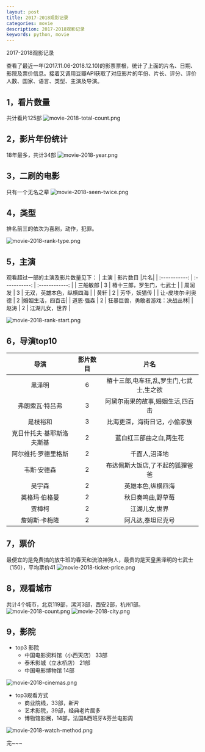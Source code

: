 ```yaml
---
layout: post
title: 2017-2018观影记录
categories: movie
description: 2017-2018观影记录
keywords: python, movie
---
```


2017-2018观影记录

查看了最近一年(2017.11.06-2018.12.10)的影票票根，统计了上面的片名、日期、影院及票价信息。接着又调用豆瓣API获取了对应影片的年份、片长、评分、评价人数、国家、语言、类型、主演及导演。

## 1，看片数量

共计看片125部
![movie-2018-total-count.png](https://i.loli.net/2018/12/17/5c1684ab78971.png)

## 2，影片年份统计

18年最多，共计34部
![movie-2018-year.png](https://i.loli.net/2018/12/17/5c167ef8ab811.png)

## 3，二刷的电影

只有一个无名之辈
![movie-2018-seen-twice.png](https://i.loli.net/2018/12/17/5c167d5d3549f.png)

## 4，类型

排名前三的依次为喜剧，动作，犯罪。

![movie-2018-rank-type.png](https://i.loli.net/2018/12/17/5c168a42c22b9.png)

## 5，主演

观看超过一部的主演及影片数量见下：
|  主演	| 影片数目	|片名|
| :-----------: | :-----------: | :------------: |
| 三船敏郎 | 	3	| 椿十三郎，罗生门，七武士 |
| 周润发	| 3	| 无双，英雄本色，纵横四海 |
| 黄轩	| 2	| 芳华，妖猫传 |
| 让-皮埃尔·利奥德	| 2	|婚姻生活，四百击|
| 道恩·强森	| 2	| 狂暴巨兽，勇敢者游戏：决战丛林|
| 赵涛	| 2	| 江湖儿女，世界 |

![movie-2018-rank-start.png](https://i.loli.net/2018/12/17/5c168a42cca0a.png)

## 6，导演top10

|导演 |影片数目	|片名|
| :-----------: | :-----------: | :------------: |
| 黑泽明	| 6	| 椿十三郎,电车狂,乱,罗生门,七武士,生之欲 |
| 弗朗索瓦·特吕弗	| 3	| 阿黛尔雨果的故事,婚姻生活,四百击 |
| 是枝裕和	| 3	| 比海更深，海街日记，小偷家族 |
| 克日什托夫·基耶斯洛夫斯基	| 2	| 蓝白红三部曲之白,两生花 |
| 阿尔维托·罗德里格斯	| 2	| 千面人,沼泽地 |
| 韦斯·安德森	| 2	| 布达佩斯大饭店,了不起的狐狸爸爸 |
| 吴宇森	| 2	| 英雄本色,纵横四海 |
| 英格玛·伯格曼	| 2	| 秋日奏鸣曲,野草莓 |
| 贾樟柯	| 2	| 江湖儿女,世界 |
| 詹姆斯·卡梅隆	| 2	| 阿凡达,泰坦尼克号 |

## 7，票价

最便宜的是免费搞的放牛班的春天和流浪神狗人，最贵的是天皇黑泽明的七武士（150），平均票价41
![movie-2018-ticket-price.png](https://i.loli.net/2018/12/17/5c17c21f4f715.png)

## 8，观看城市

共计4个城市，北京119部，漯河3部，西安2部，杭州1部。
![movie-2018-count.png](https://i.loli.net/2018/12/16/5c15ce633864c.png)
![movie-2018-city.png](https://i.loli.net/2018/12/17/5c168370785f6.png)

## 9，影院

+ top3 影院
    - 中国电影资料馆（小西天店） 33部
    - 泰禾影城（立水桥店）      21部
    - 中国电影博物馆           14部 

![movie-2018-cinemas.png](https://i.loli.net/2018/12/18/5c17c8f515aef.png)

+ top3观看方式
    - 商业院线，33部，新片
    - 艺术影院，39部，经典老片居多
    - 博物馆影展，14部，法国&西班牙&芬兰电影周

![movie-2018-watch-method.png](https://i.loli.net/2018/12/18/5c17d96fa937b.png)


完~~~
